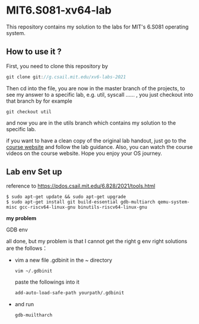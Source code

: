 # MIT6.S081-xv64-lab

This repository contains my solution to the labs for MIT's 6.S081 operating system.

## How to use it ?

First, you need to clone this repository by

```c
git clone git://g.csail.mit.edu/xv6-labs-2021
```

Then cd into the file, you are now in the master branch of the projects, to see my answer to a specific lab, e.g. util, syscall ...... , you just checkout into that branch by for example 

```
git checkout util
```

and now you are in the utils branch which contains my solution to the specific lab. 

if you want to have a clean copy of the original lab handout, just go to the [course website](https://pdos.csail.mit.edu/6.828/2020/schedule.html) and follow the lab guidance. Also, you can watch the course videos on the course website. Hope you enjoy your OS journey.


## Lab env Set up
reference to https://pdos.csail.mit.edu/6.828/2021/tools.html

```shell
$ sudo apt-get update && sudo apt-get upgrade
$ sudo apt-get install git build-essential gdb-multiarch qemu-system-misc gcc-riscv64-linux-gnu binutils-riscv64-linux-gnu
```
**my problem**

GDB env

all done, but my problem is that I cannot get the right g env right
solutions are the follows：
* vim a new file .gdbinit in the ~ directory
  ```shell
  vim ~/.gdbinit
  ```
  paste the followings into it
  ```txt
  add-auto-load-safe-path yourpath/.gdbinit
  ```
* and run
  ```shell
  gdb-muiltharch
  ```

  
